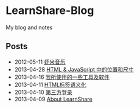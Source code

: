 LearnShare-Blog
===============

My blog and notes

Posts
-----

+ 2012-05-11 [虾米音乐](/posts/xiami-music.md "虾米音乐")
+ 2013-04-28 [HTML & JavaScript 中的位置和尺寸](/post/position-and-size.md "HTML & JavaScript 中的位置和尺寸")
+ 2013-04-16 [我所使用的一些工具及软件](/posts/tools-and-softwares-on-my-computer.md "我所使用的一些工具及软件[持续更新中]")
+ 2013-04-11 [HTML标签语义化](/posts/drafts/html_semantic.md "HTML标签语义化[草稿]")
+ 2013-04-10 [第三方登录](/posts/third-party-logging.md "第三方登录")
+ 2013-04-09 [About LearnShare](/posts/about-me.md "About Me")